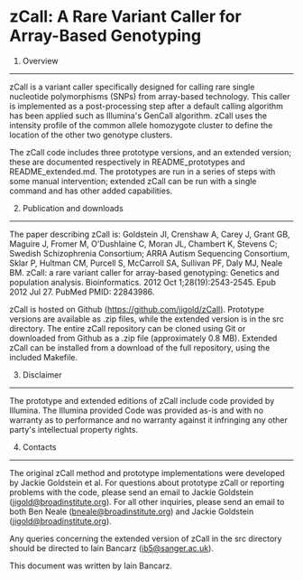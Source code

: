 
zCall: A Rare Variant Caller for Array-Based Genotyping
=======================================================

1. Overview
-----------

zCall is a variant caller specifically designed for calling rare single 
nucleotide polymorphisms (SNPs) from array-based technology. This caller is 
implemented as a post-processing step after a default calling algorithm has 
been applied such as Illumina's GenCall algorithm. zCall uses the intensity 
profile of the common allele homozygote cluster to define the location of the 
other two genotype clusters. 

The zCall code includes three prototype versions, and an extended version; 
these are documented respectively in README_prototypes and README_extended.md. 
The prototypes are run in a series of steps with some manual intervention; 
extended zCall can be run with a single command and has other added 
capabilities.

2. Publication and downloads
-----------------------------

The paper describing zCall is:
Goldstein JI, Crenshaw A, Carey J, Grant GB, Maguire J, Fromer M, 
O'Dushlaine C, Moran JL, Chambert K, Stevens C; Swedish Schizophrenia 
Consortium; ARRA Autism Sequencing Consortium, Sklar P, Hultman CM, Purcell S, 
McCarroll SA, Sullivan PF, Daly MJ, Neale BM. zCall: a rare variant caller 
for array-based genotyping: Genetics and population analysis. Bioinformatics. 
2012 Oct 1;28(19):2543-2545. Epub 2012 Jul 27. PubMed PMID: 22843986.

zCall is hosted on Github (https://github.com/jigold/zCall). Prototype versions 
are available as .zip files, while the extended version is in the src 
directory. The entire zCall repository can be cloned using Git or downloaded 
from Github as a .zip file (approximately 0.8 MB). Extended zCall can be 
installed from a download of the full repository, using the included Makefile.

3. Disclaimer
---------------

The prototype and extended editions of zCall include code provided by Illumina. 
The Illumina provided Code was provided as-is and with no warranty as to 
performance and no warranty against it infringing any other party's 
intellectual property rights.

4. Contacts
------------

The original zCall method and prototype implementations were developed by 
Jackie Goldstein et al.  For questions about prototype zCall or reporting 
problems with the code, please send an email to Jackie Goldstein 
(jigold@broadinstitute.org). For all other inquiries, please send an email to 
both Ben Neale (bneale@broadinstitute.org) and Jackie Goldstein 
(jigold@broadinstitute.org).

Any queries concerning the extended version of zCall in the src directory 
should be directed to Iain Bancarz (ib5@sanger.ac.uk).

This document was written by Iain Bancarz.
